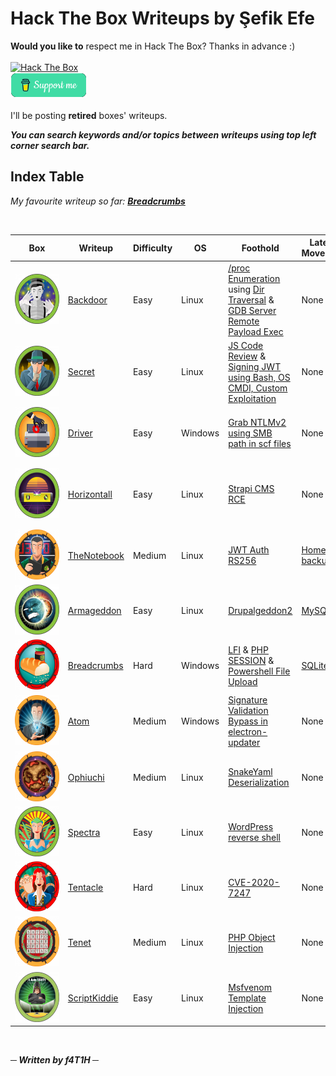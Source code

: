 # Hack The Box Writeups by Şefik Efe
__Would you like to__ respect me in Hack The Box? Thanks in advance :)<br><br>
<a href="https://app.hackthebox.com/profile/184235">
  <img src="https://www.hackthebox.eu/badge/image/184235" alt="Hack The Box">
  </img>
</a><br>
<a href=https://www.buymeacoffee.com/f4T1H21>
  <img src="https://raw.githubusercontent.com/f4T1H21/f4T1H21/main/support.png" height="40" alt="Support">
  </img>
</a>
<br><br>
I'll be posting __retired__ boxes' writeups.

___You can search keywords and/or topics between writeups using top left corner search bar.___

## Index Table

_My favourite writeup so far:_ ___[Breadcrumbs](Boxes/Breadcrumbs/README.md)___

<br>

|&nbsp;&nbsp;&nbsp;&nbsp;&nbsp;&nbsp;Box&nbsp;&nbsp;&nbsp;&nbsp;&nbsp;&nbsp;|Writeup|Difficulty|OS|Foothold|Lateral Movement|Privilege Escalation|
|---|-------|----------|--|--------|----------------|--------------------|
|<a href="https://app.hackthebox.com/machines/Backdoor"><img width="80" height="80" alt="backdoor" src="src/banners/backdoor.png"></img></a>|[Backdoor](Boxes/Backdoor/README.md)|Easy|Linux|[/proc Enumeration](Boxes/Backdoor/README.md#enumerating-tcp-listening-ports-through-procnettcp) using [Dir Traversal](Boxes/Backdoor/README.md#directory-traversal) & [GDB Server Remote Payload Exec](Boxes/Backdoor/README.md#foothold-gdb-server-remote-payload-execution)|None|[Screen cronjob](Boxes/Backdoor/README.md#privilege-escalation-screen-cronjob)|
|<a href="https://app.hackthebox.com/machines/Secret"><img width="80" height="80" alt="secret" src="src/banners/secret.png"></img></a>|[Secret](Boxes/Secret/README.md)|Easy|Linux|[JS Code Review](Boxes/Secret/README.md#javascript-source-code-analysis) & [Signing JWT using Bash, OS CMDI, Custom Exploitation](Boxes/Secret/README.md#foothold-os-command-injection)|None|[C Code Review](Boxes/Secret/README.md#c-source-code-analysis) & [Leaking Memory by triggering CoreDumps](Boxes/Secret/README.md#further-enumeration-on-coredumps)|
|<a href="https://app.hackthebox.com/machines/Driver"><img width="80" height="80" alt="driver" src="src/banners/driver.png"></img></a>|[Driver](Boxes/Driver/README.md)|Easy|Windows|[Grab NTLMv2 using SMB path in scf files](Boxes/Driver/README.md#foothold-grab-user-authentication-hash-using-smb-path-in-scf-files)|None|[PrintNightmare (CVE-2021-1675)](Boxes/Driver/README.md#privilege-escalation-printnightmare-cve-2021-1675)|
|<a href="https://app.hackthebox.com/machines/Horizontall"><img width="80" height="80" alt="horizontall" src="src/banners/horizontall.png"></img></a>|[Horizontall](Boxes/Horizontall/README.md)|Easy|Linux|[Strapi CMS RCE](Boxes/Horizontall/README.md#foothold-strapi-cms-rce)|None|[Sudo Heap Based Bof (sudoedit)](Boxes/Horizontall/README.md#privilege-escalation) & [Laravel Exploitation (phpggc)](Boxes/Horizontall/README.md#exploiting-laravel)|
|<a href="https://app.hackthebox.com/machines/TheNotebook"><img width="80" height="80" alt="thenotebook" src="src/banners/thenotebook.png"></img></a>|[TheNotebook](Boxes/TheNotebook/README.md)|Medium|Linux|[JWT Auth RS256](Boxes/TheNotebook/README.md#rs256-signing)|[Home backup](Boxes/TheNotebook/README.md#lateral-home-backup)|[Docker Escape Overwriting RunC](Boxes/TheNotebook/README.md#privesc-docker-escape-overwriting-runc)|
|<a href="https://app.hackthebox.com/machines/Armageddon"><img width="80" height="80" alt="armageddon" src="src/banners/armageddon.png"></img></a>|[Armageddon](Boxes/Armageddon/README.md)|Easy|Linux|[Drupalgeddon2](Boxes/Armageddon/README.md#foothold-drupalgeddon-2)|[MySQL](Boxes/Armageddon/README.md#lateral-movement-mysql)|[snapd (dirty_sock)](Boxes/Armageddon/README.md#privesc-snapd-dirty_sock-cve-2019-7304)|
|<a href="https://app.hackthebox.com/machines/Breadcrumbs"><img width="80" height="80" alt="breadcrumbs" src="src/banners/breadcrumbs.png"></img></a>|[Breadcrumbs](Boxes/Breadcrumbs/README.md)|Hard|Windows|[LFI](Boxes/Breadcrumbs/README.md#lfi) & [PHP SESSION](Boxes/Breadcrumbs/README.md#php-session) & [Powershell File Upload](Boxes/Breadcrumbs/#file-upload)|[SQLite DB](Boxes/Breadcrumbs/README.md#sqlite-db)|[Reversing](Boxes/Breadcrumbs/README.md#reversing) & [SQLi](Boxes/Breadcrumbs/README.md#sqli)|
|<a href="https://app.hackthebox.com/machines/Atom"><img width="80" height="80" alt="atom" src="src/banners/atom.png"></img></a>|[Atom](Boxes/Atom/README.md)|Medium|Windows|[Signature Validation Bypass in electron-updater](Boxes/Atom/README.md#foothold-signature-validation-bypass-in-electron-updater)|None|[PortableKanban](Boxes/Atom/README.md#portablekanban) & [redis](Boxes/Atom/README.md#redis)|
|<a href="https://app.hackthebox.com/machines/Ophiuchi"><img width="80" height="80" alt="ophiuchi" src="src/banners/ophiuchi.png"></img></a>|[Ophiuchi](Boxes/Ophiuchi/README.md)|Medium|Linux|[SnakeYaml Deserialization](Boxes/Ophiuchi/README.md#foothold-snakeyaml-deserialization)|None|[WebAssembly formats](Boxes/Ophiuchi/README.md#privilege-escalation-webassembly-formats)|
|<a href="https://app.hackthebox.com/machines/Spectra"><img width="80" height="80" alt="spectra" src="src/banners/spectra.png"></img></a>|[Spectra](Boxes/Spectra/README.md)|Easy|Linux|[WordPress reverse shell](Boxes/Spectra/README.md#foothold-wordpress-reverse-shell)|None|[initctl with sudo](Boxes/Spectra/README.md#root-part)|
|<a href="https://app.hackthebox.com/machines/Tentacle"><img width="80" height="80" alt="tenet" src="src/banners/tentacle.png"></img></a>|[Tentacle](Boxes/Tentacle/README.md)|Hard|Linux|[CVE-2020-7247](Boxes/Tentacle/README.md#foothold-cve-2020-7247)|None|[Cronjob abuse](Boxes/Tentacle/README.md#escalating-admin-cronjob-abuse) & [Misconfigured keytab](Boxes/Tentacle/README.md#escalating-root-misconfigured-keytab)|
|<a href="https://app.hackthebox.com/machines/Tenet"><img width="80" height="80" alt="tenet" src="src/banners/tenet.png"></img></a>|[Tenet](Boxes/Tenet/README.md)|Medium|Linux|[PHP Object Injection](Boxes/Tenet/README.md#foothold-php-object-injection-aka-deserialization)|None|[Race Condition](Boxes/Tenet/README.md#privilege-escalation-race-condition)|
|<a href="https://app.hackthebox.com/machines/ScriptKiddie"><img width="80" height="80" alt="scriptkiddie" src="src/banners/scriptkiddie.png"></img></a>|[ScriptKiddie](Boxes/ScriptKiddie/README.md)|Easy|Linux|[Msfvenom Template Injection](Boxes/ScriptKiddie/README.md#exploiting-and-getting-a-shell)|None|[msfconsole with sudo](Boxes/ScriptKiddie/README.md#privilege-escalation-to-root)|

<br>

___─ Written by f4T1H ─___
